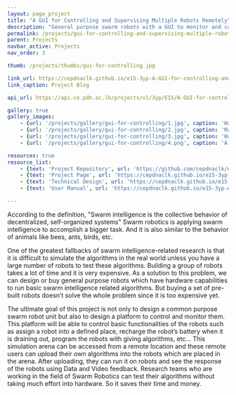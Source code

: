 ```yaml
---
layout: page_project
title: "A GUI for Controlling and Supervising Multiple Robots Remotely"
description: "General purpose swarm robots with a GUI to monitor and control them remotely"
permalink: /projects/gui-for-controlling-and-supervising-multiple-robots/
parent: Projects
navbar_active: Projects
nav_order: 3

thumb: /projects/thumbs/gui-for-controlling.jpg

link_url: https://cepdnaclk.github.io/e15-3yp-A-GUI-for-controlling-and-supervising-multiple-robots-remotely/
link_caption: Project Blog

api_url: https://api.ce.pdn.ac.lk/projects/v1/3yp/E15/A-GUI-for-controlling-and-supervising-multiple-robots-remotely/

gallery: true
gallery_images:
    - {url: '/projects/gallery/gui-for-controlling/1.jpg', caption: 'Hardware robot'}
    - {url: '/projects/gallery/gui-for-controlling/2.jpg', caption: 'Robots in the testbed'}
    - {url: '/projects/gallery/gui-for-controlling/3.jpg', caption: 'Hardware robots'}
    - {url: '/projects/gallery/gui-for-controlling/4.png', caption: 'A Screenshot of the GUI'}

resources: true
resource_list:
    - {text: 'Project Repository', url: 'https://github.com/cepdnaclk/e15-3yp-A-GUI-for-controlling-and-supervising-multiple-robots-remotely' }
    - {text: 'Project Page', url: 'https://cepdnaclk.github.io/e15-3yp-A-GUI-for-controlling-and-supervising-multiple-robots-remotely' }
    - {text: 'Technical Design', url: 'https://cepdnaclk.github.io/e15-3yp-A-GUI-for-controlling-and-supervising-multiple-robots-remotely/pdf/Technical_Design.pdf' }
    - {text: 'User Manual', url: 'https://cepdnaclk.github.io/e15-3yp-A-GUI-for-controlling-and-supervising-multiple-robots-remotely/pdf/User_Manual.pdf' }

---
```


According to the definition, "Swarm intelligence is the collective behavior of decentralized, self-organized systems"  Swarm robotics is applying swarm intelligence to accomplish a bigger task. And it is also similar to the behavior of animals like bees, ants, birds, etc.

One of the greatest fallbacks of swarm intelligence-related research is that it is difficult to simulate the algorithms in the real world unless you have a large number of robots to test these algorithms. Building a group of robots takes a lot of time and it is very expensive. As a solution to this problem, we can design or buy general purpose robots which have hardware capabilities to run basic swarm intelligence related algorithms. But buying a set of pre-built robots doesn’t solve the whole problem since it is too expensive yet.

The ultimate goal of this project is not only to design a common purpose swarm robot unit but also to design a platform to control and monitor them. This platform will be able to control basic functionalities of the robots such as assign a robot into a defined place, recharge the robot’s battery when it is draining out, program the robots with giving algorithms, etc… This simulation arena can be accessed from a remote location and these remote users can upload their own algorithms into the robots which are placed in the arena. After uploading, they can run it on robots and see the response of the robots using Data and Video feedback. Research teams who are working in the field of Swarm Robotics can test their algorithms without taking much effort into hardware. So it saves their time and money.
